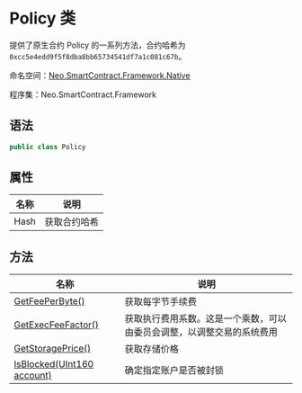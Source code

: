 # Policy 类

提供了原生合约 Policy 的一系列方法，合约哈希为 `0xcc5e4edd9f5f8dba8bb65734541df7a1c081c67b`。

命名空间：[Neo.SmartContract.Framework.Native](../native.md)

程序集：Neo.SmartContract.Framework

## 语法

```cs
public class Policy
```

## 属性

| 名称              | 说明                                                         |
| ----------------- | ------------------------------------------------------------ |
| Hash              | 获取合约哈希                                            |

## 方法

| 名称                       | 说明                                                         |
| -------------------------- | ------------------------------------------------------------ |
| [GetFeePerByte()](Policy/GetFeePerByte.md)            | 获取每字节手续费                                             |
| [GetExecFeeFactor()](Policy/GetExecFeeFactor.md)         | 获取执行费用系数。这是一个乘数，可以由委员会调整，以调整交易的系统费用 |
| [GetStoragePrice()](Policy/GetStoragePrice.md)          | 获取存储价格                                                 |
| [IsBlocked(UInt160 account)](Policy/IsBlocked.md) | 确定指定账户是否被封锁                                       |